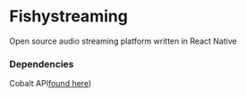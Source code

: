 # Fishystreaming
Open source audio streaming platform written in React Native


### Dependencies
Cobalt API[found here](https://github.com/imputnet/cobalt/tree/main))
